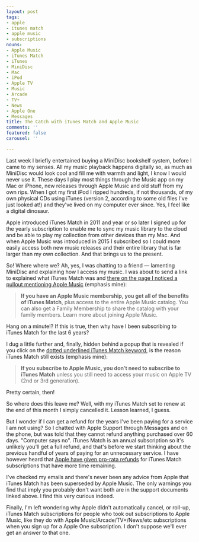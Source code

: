 ```yaml
---
layout: post
tags:
- apple
- itunes match
- apple music
- subscriptions
nouns:
- Apple Music
- iTunes Match
- iTunes
- MiniDisc
- Mac
- iPod
- Apple TV
- Music
- Arcade
- TV+
- News
- Apple One
- Messages
title: The Catch with iTunes Match and Apple Music
comments: ''
featured: false
carousel: ''

---
```

Last week I briefly entertained buying a MiniDisc bookshelf system, before I came to my senses. All my music playback happens digitally so, as much as MiniDisc would look cool and fill me with warmth and light, I know I would never use it. These days I play most things through the Music app on my Mac or iPhone, new releases through Apple Music and old stuff from my own rips. When I got my first iPod I ripped hundreds, if not thousands, of my own physical CDs using iTunes (version 2, according to some old files I've just looked at!) and they've lived on my computer ever since. Yes, I feel like a digital dinosaur.

Apple introduced iTunes Match in 2011 and year or so later I signed up for the yearly subscription to enable me to sync my music library to the cloud and be able to play my collection from other devices than my Mac. And when Apple Music was introduced in 2015 I subscribed so I could more easily access both new music releases and their entire library that is far larger than my own collection. And that brings us to the present.

So! Where where we? Ah, yes, I was chatting to a friend — lamenting MiniDisc and explaining how I access my music. I was about to send a link to explained what iTunes Match was and [there on the page I noticed a pullout mentioning Apple Music](https://support.apple.com/en-us/HT204146) (emphasis mine):

> **If you have an Apple Music membership, you get all of the benefits of iTunes Match**, plus access to the entire Apple Music catalog. You can also get a Family Membership to share the catalog with your family members. Learn more about joining Apple Music.

Hang on a minute!? If this is true, then why have I been subscribing to iTunes Match for the last 6 years?

I dug a little further and, finally, hidden behind a popup that is revealed if you click on the [dotted underlined iTunes Match keyword](https://support.apple.com/en-gb/guide/music/musa3dd5209/mac), is the reason iTunes Match still exists (emphasis mine):

> **If you subscribe to Apple Music, you don’t need to subscribe to iTunes Match** unless you still need to access your music on Apple TV (2nd or 3rd generation).

Pretty certain, then!

So where does this leave me? Well, with my iTunes Match set to renew at the end of this month I simply cancelled it. Lesson learned, I guess.

But I wonder if I can get a refund for the years I've been paying for a service I am not using? So I chatted with Apple Support through Messages and on the phone, but was told that they cannot refund anything purchased over 60 days. "Computer says no". iTunes Match is an annual subscription so it's unlikely you'll get a full refund, and that's before we start thinking about the previous handful of years of paying for an unnecessary service. I have however heard that [Apple have given pro-rata refunds](https://twitter.com/thisguise/status/1416802253416108043) for iTunes Match subscriptions that have more time remaining.

I've checked my emails and there's never been any advice from Apple that iTunes Match has been superseded by Apple Music. The only warnings you find that imply you probably don't want both are in the support documents linked above. I find this very curious indeed.

Finally, I'm left wondering why Apple didn't automatically cancel, or roll-up, iTunes Match subscriptions for people who took out subscriptions to Apple Music, like they do with Apple Music/Arcade/TV+/News/etc subscriptions when you sign up for a Apple One subscription. I don't suppose we'll ever get an answer to that one.